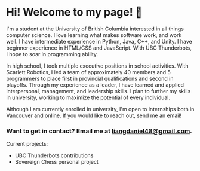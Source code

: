 # Hi! Welcome to my page! 👋

I'm a student at the University of British Columbia interested in all things computer science. I love learning what makes software work, and work well. I have intermediate experience in Python, Java, C++, and Unity. I have beginner experience in HTML/CSS and JavaScript. With UBC Thunderbots, I hope to soar in programming ability.

In high school, I took multiple executive positions in school activities. With Scarlett Robotics, I led a team of approximately 40 members and 5 programmers to place first in provincial qualifications and second in playoffs. Through my experience as a leader, I have learned and applied interpersonal, management, and leadership skills. I plan to further my skills in university, working to maximize the potential of every individual.

Although I am currently enrolled in university, I'm open to internships both in Vancouver and online. If you would like to reach out, send me an email!

### Want to get in contact? Email me at liangdaniel48@gmail.com.

Current projects:

* UBC Thunderbots contributions
* Sovereign Chess personal project

<!---
someone2060/someone2060 is a ✨ special ✨ repository because its `README.md` (this file) appears on your GitHub profile.
You can click the Preview link to take a look at your changes.
--->
